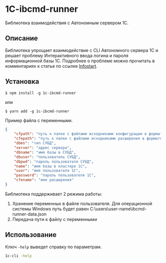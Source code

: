 # 1C-ibcmd-runner
Библиотека взаимодействия с Автономным сервером 1С.

<a id="markdown-описание" name="описание"></a>
## Описание

Библиотека упрощает взаимодействие с CLI Автономного сервера 1С и решает проблему Интерактивного ввода логина и пароля информационной базы 1С. Подробнее о проблеме можно прочитать в комментариях к статье по ссылке [Infostart](https://infostart.ru/1c/articles/1168516/).

<a id="markdown-установка" name="установка"></a>
## Установка

```
$ npm install -g 1c-ibcmd-runner
```
или

```
$ yarn add -g 1c-ibcmd-runner
```

<a id="markdown-настройка" name="настройка"></a>

Пример файла с переменными.

```env.example.json
{
	"cfpath": "путь к папке с файлами исходниками конфигурации в формате XML.",
	"cfepath": "путь к папке с файлами исходниками расширения в формате XML.",
	"dbms": "тип СУБД",
	"server": "адрес сервера",
	"dbname": "имя базы в СУБД",
	"dbuser": "пользователь СУБД",
	"dbpwd": "пароль пользователя СУБД",
	"name": "имя базы в кластере 1С",
	"user": "имя пользователя 1С",
	"password": "пароль пользователя 1С",
	"cfename": "имя расширения"
}
```

Библиотека поддерживает 2 режима работы:
1. Хранение переменных в файле пользователя. Для операционной системы Windows путь будет равен C:\users\user-name\ibcmd-runner-data.json
2. Передача пути к файлу с переменными

<a id="markdown-использование" name="использование"></a>

## Использование

Ключ `-help` выведет справку по параметрам.

```cmd
1c-cli -help
```